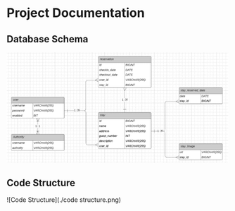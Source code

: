 # Project Documentation

## Database Schema
![Database Schema](./图片1.png)

## Code Structure
![Code Structure](./code structure.png)

